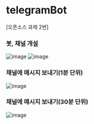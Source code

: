 # telegramBot
[오픈소스 과제 2번]

### 봇, 채널 개설
![image](https://github.com/mungsil/telegramBot/assets/107127451/cc99e991-71cb-4e07-9ef6-c5ea8599b7e4)
![image](https://github.com/mungsil/telegramBot/assets/107127451/b91d3871-407c-49d3-bc08-85dbed6d8608)

### 채널에 메시지 보내기(1분 단위)
![image](https://github.com/mungsil/telegramBot/assets/107127451/0f2a393d-520f-4f2d-91d0-e6b9d1dc82e3)

### 채널에 메시지 보내기(30분 단위)
![image](https://github.com/mungsil/telegramBot/assets/107127451/01d357c6-6a3d-4e8f-a1b2-634e5463c486)
